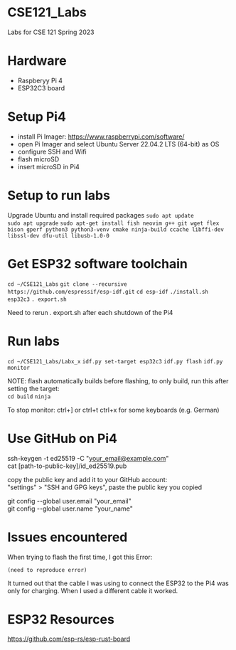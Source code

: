 # CSE121_Labs
Labs for CSE 121 Spring 2023

# Hardware
- Raspberyy Pi 4
- ESP32C3 board

# Setup Pi4
- install Pi Imager: https://www.raspberrypi.com/software/
- open Pi Imager and select Ubuntu Server 22.04.2 LTS (64-bit) as OS
- configure SSH and Wifi
- flash microSD
- insert microSD in Pi4

# Setup to run labs
Upgrade Ubuntu and install required packages
``` sudo apt update ```  
```sudo apt upgrade```
```sudo apt-get install fish neovim g++ git wget flex bison gperf python3 python3-venv cmake ninja-build ccache libffi-dev libssl-dev dfu-util libusb-1.0-0```

# Get ESP32 software toolchain
```cd ~/CSE121_Labs```
```git clone --recursive https://github.com/espressif/esp-idf.git``` 
```cd esp-idf```
```./install.sh esp32c3```
```. export.sh```

Need to rerun . export.sh after each shutdown of the Pi4

# Run labs
```cd ~/CSE121_Labs/Labx_x``` 
```idf.py set-target esp32c3```
```idf.py flash```
```idf.py monitor```

NOTE: flash automatically builds before flashing, to only build, run this after setting the target:  
```cd build```
```ninja```

To stop monitor: ctrl+] or ctrl+t ctrl+x for some keyboards (e.g. German)

# Use GitHub on Pi4
ssh-keygen -t ed25519 -C "your_email@example.com"  
cat [path-to-public-key]/id_ed25519.pub
  
copy the public key and add it to your GitHub account:  
"settings" > "SSH and GPG keys", paste the public key you copied

git config --global user.email "your_email"  
git config --global user.name "your_name"

# Issues encountered
When trying to flash the first time, I got this Error:
```
(need to reproduce error)
```
It turned out that the cable I was using to connect the ESP32 to the Pi4 was only for charging. When I used a different cable it worked.

# ESP32 Resources
https://github.com/esp-rs/esp-rust-board
